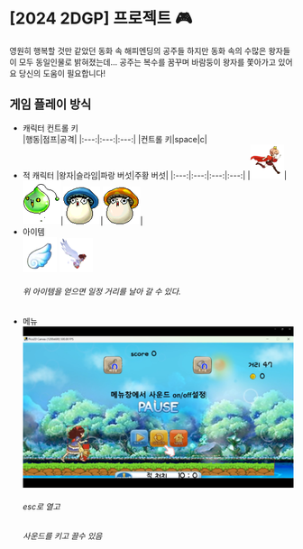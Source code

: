 # [2024 2DGP] 프로젝트 :video_game:

영원히 행복할 것만 같았던 동화 속 해피엔딩의 공주들
하지만 동화 속의 수많은 왕자들이 모두 동일인물로 밝혀졌는데...
공주는 복수를 꿈꾸며 바람둥이 왕자를 쫓아가고 있어요
당신의 도움이 필요합니다!

## 게임 플레이 방식
* 캐릭터 컨트롤 키   
  |행동|점프|공격|
  |:---:|:---:|:---:|
  |컨트롤 키|space|c|
* 적 캐릭터
  |왕자|슬라임|파랑 버섯|주황 버섯|
  |:---:|:---:|:---:|:---:|
  |<img src="prince.png" width="60" hight="60">|<img src="mob_slime.png">|<img src="mob_blue.png">|<img src="mob_spots.png">|
* 아이템   
  <img src="item_fly.png" width="60" hight="60">
  <img src="princess_snow_fly.png" width="60" hight="60">
  ###### *위 아이템을 얻으면 일정 거리를 날아 갈 수 있다.*   
* 메뉴   
  <img src="menu.png">
  ###### esc로 열고      
  ###### 사운드를 키고 끌수 있음
  

  
